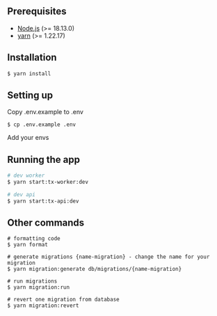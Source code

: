 ## Prerequisites

-   [Node.js](https://nodejs.org/) (>= 18.13.0)
-   [yarn](https://yarnpkg.com/) (>= 1.22.17)

## Installation

```bash
$ yarn install
```

## Setting up

Copy .env.example to .env

```shell
$ cp .env.example .env
```
Add your envs

## Running the app

```bash
# dev worker
$ yarn start:tx-worker:dev

# dev api
$ yarn start:tx-api:dev
```
## Other commands

```shell
# formatting code
$ yarn format

# generate migrations {name-migration} - change the name for your migration
$ yarn migration:generate db/migrations/{name-migration}

# run migrations
$ yarn migration:run 

# revert one migration from database
$ yarn migration:revert

```
